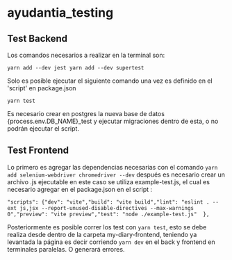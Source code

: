 # ayudantia_testing

## Test Backend

Los comandos necesarios a realizar en la terminal son:

```
yarn add --dev jest yarn add --dev supertest 
```

Solo es posible ejecutar el siguiente comando una vez es definido en el 'script' en package.json

```
yarn test
```

Es necesario crear en postgres la nueva base de datos {process.env.DB_NAME}_test y ejecutar migraciones dentro de esta, o no podrán ejecutar el script.


## Test Frontend

Lo primero es agregar las dependencias necesarias con el comando `yarn add selenium-webdriver chromedriver --dev` después es necesario crear un archivo .js ejecutable en este caso se utiliza example-test.js, el cual es necesario agregar en el package.json en el script :

```
"scripts": {"dev": "vite","build": "vite build","lint": "eslint . --ext js,jsx --report-unused-disable-directives --max-warnings 0","preview": "vite preview","test": "node ./example-test.js"  },
```

Posteriormente es posible correr los test con `yarn test`, esto se debe realiza desde dentro de la carpeta my-diary-frontend, teniendo ya levantada la página es decir corriendo `yarn dev` en el back y frontend en terminales paralelas. O generará errores.

